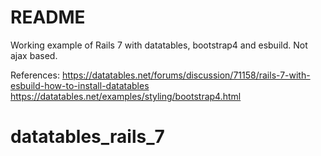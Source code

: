 # README

Working example of Rails 7 with datatables, bootstrap4 and esbuild. Not ajax based.

References:
https://datatables.net/forums/discussion/71158/rails-7-with-esbuild-how-to-install-datatables
https://datatables.net/examples/styling/bootstrap4.html
# datatables_rails_7
